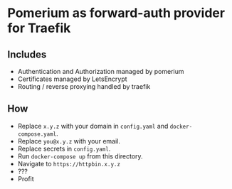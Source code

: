 # Pomerium as forward-auth provider for Traefik

## Includes

- Authentication and Authorization managed by pomerium
- Certificates managed by LetsEncrypt
- Routing / reverse proxying handled by traefik

## How

- Replace `x.y.z` with your domain in `config.yaml` and `docker-compose.yaml`.
- Replace `you@x.y.z` with your email.
- Replace secrets in `config.yaml`.
- Run `docker-compose up` from this directory.
- Navigate to `https://httpbin.x.y.z`
- ???
- Profit
